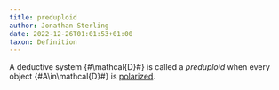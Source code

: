 ```yaml
---
title: preduploid
author: Jonathan Sterling
date: 2022-12-26T01:01:53+01:00
taxon: Definition
---
```


A deductive system {#\mathcal{D}#} is called a *preduploid* when every object
{#A\in\mathcal{D}#} is [polarized](dpl-000A).

